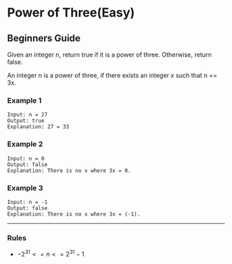 # Power of Three(Easy)

## Beginners Guide

Given an integer n, return true if it is a power of three. Otherwise, return false.

An integer n is a power of three, if there exists an integer x such that n == 3x.

### Example 1

```go=
Input: n = 27
Output: true
Explanation: 27 = 33
```

### Example 2

```go=
Input: n = 0
Output: false
Explanation: There is no x where 3x = 0.
```

### Example 3

```go=
Input: n = -1
Output: false
Explanation: There is no x where 3x = (-1).
```

---

### Rules

* $-2^31 <= n <= 2^31 - 1$
